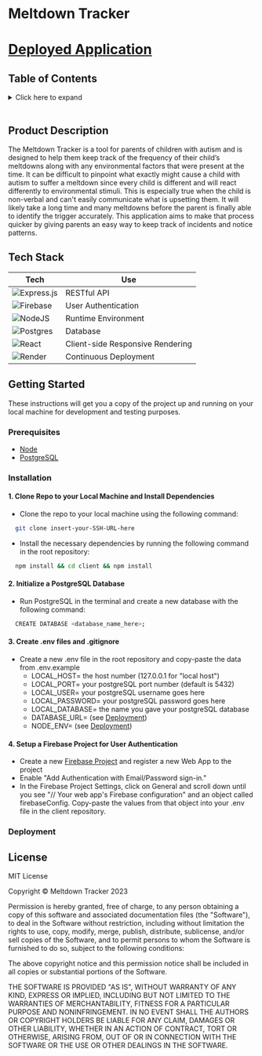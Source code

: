 # Meltdown Tracker

# [Deployed Application](https://solo-mvp-meltdown-trackers.onrender.com)

## Table of Contents
<details>
<summary>Click here to expand</summary>

1. [Project Description](#project-description)
2. [Tech Stack](#tech-stack)
3. [Getting Started](#getting-started) 
    - [Prerequisites](#prerequisites)
    - [Installation](#installation)
    - [Deployment](#deployment)
4. [License](#license)

</details>
<br/>

## Product Description

The Meltdown Tracker is a tool for parents of children with autism and is designed to help them keep track of the frequency of their child’s meltdowns along with any environmental factors that were present at the time. It can be difficult to pinpoint what exactly might cause a child with autism to suffer a meltdown since every child is different and will react differently to environmental stimuli. This is especially true when the child is non-verbal and can't easily communicate what is upsetting them. It will likely take a long time and many meltdowns before the parent is finally able to identify the trigger accurately. This application aims to make that process quicker by giving parents an easy way to keep track of incidents and notice patterns.

## Tech Stack

| Tech | Use |
| ---------- | ----------- |
| ![Express.js](https://img.shields.io/badge/express.js-%23404d59.svg?style=for-the-badge&logo=express&logoColor=%2361DAFB) | RESTful API |
| ![Firebase](https://img.shields.io/badge/firebase-%23039BE5.svg?style=for-the-badge&logo=firebase) | User Authentication |
| ![NodeJS](https://img.shields.io/badge/node.js-6DA55F?style=for-the-badge&logo=node.js&logoColor=white) | Runtime Environment |
| ![Postgres](https://img.shields.io/badge/postgres-%23316192.svg?style=for-the-badge&logo=postgresql&logoColor=white) | Database |
| ![React](https://img.shields.io/badge/react-%2320232a.svg?style=for-the-badge&logo=react&logoColor=%2361DAFB) | Client-side Responsive Rendering |
| ![Render](https://img.shields.io/badge/Render-%46E3B7.svg?style=for-the-badge&logo=render&logoColor=white) | Continuous Deployment |

## Getting Started
These instructions will get you a copy of the project up and running on your local machine for development and testing purposes.

### Prerequisites
* [Node](https://nodejs.org/en)
* [PostgreSQL](https://www.postgresql.org/)

### Installation

#### 1. Clone Repo to your Local Machine and Install Dependencies
- Clone the repo to your local machine using the following command:
```bash
  git clone insert-your-SSH-URL-here
```
- Install the necessary dependencies by running the following command in the root repository:
```bash
  npm install && cd client && npm install
```

#### 2. Initialize a PostgreSQL Database
- Run PostgreSQL in the terminal and create a new database with the following command:
```bash
  CREATE DATABASE <database_name_here>;
```
#### 3. Create .env files and .gitignore
- Create a new .env file in the root repository and copy-paste the data from .env.example
  - LOCAL_HOST= the host number (127.0.0.1 for "local host")
  - LOCAL_PORT= your postgreSQL port number (default is 5432)
  - LOCAL_USER= your postgreSQL username goes here
  - LOCAL_PASSWORD= your postgreSQL password goes here
  - LOCAL_DATABASE= the name you gave your postgreSQL database
  - DATABASE_URL= (see [Deployment](#deployment))
  - NODE_ENV= (see [Deployment](#deployment))

#### 4. Setup a Firebase Project for User Authentication
- Create a new [Firebase Project](https://firebase.google.com/) and register a new Web App to the project
- Enable "Add Authentication with Email/Password sign-in."
- In the Firebase Project Settings, click on General and scroll down until you see "// Your web app's Firebase configuration" and an object called firebaseConfig. Copy-paste the values from that object into your .env file in the client repository.

### Deployment

## License
MIT License

Copyright © Meltdown Tracker 2023

Permission is hereby granted, free of charge, to any person obtaining a copy of this software and associated documentation files (the "Software"), to deal in the Software without restriction, including without limitation the rights to use, copy, modify, merge, publish, distribute, sublicense, and/or sell copies of the Software, and to permit persons to whom the Software is furnished to do so, subject to the following conditions:

The above copyright notice and this permission notice shall be included in all copies or substantial portions of the Software.

THE SOFTWARE IS PROVIDED "AS IS", WITHOUT WARRANTY OF ANY KIND, EXPRESS OR IMPLIED, INCLUDING BUT NOT LIMITED TO THE WARRANTIES OF MERCHANTABILITY, FITNESS FOR A PARTICULAR PURPOSE AND NONINFRINGEMENT. IN NO EVENT SHALL THE AUTHORS OR COPYRIGHT HOLDERS BE LIABLE FOR ANY CLAIM, DAMAGES OR OTHER LIABILITY, WHETHER IN AN ACTION OF CONTRACT, TORT OR OTHERWISE, ARISING FROM, OUT OF OR IN CONNECTION WITH THE SOFTWARE OR THE USE OR OTHER DEALINGS IN THE SOFTWARE.
